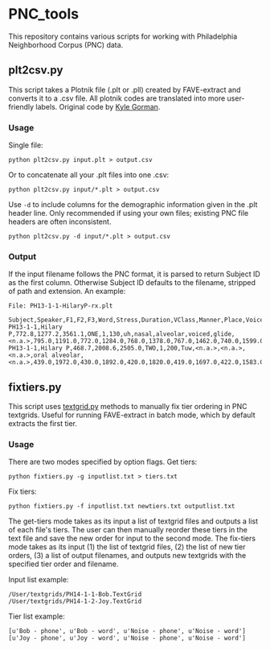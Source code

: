 PNC\_tools
=========

This repository contains various scripts for working with Philadelphia 
Neighborhood Corpus (PNC) data. 

## plt2csv.py

This script takes a Plotnik file (.plt or .pll) created by FAVE-extract and 
converts it to a .csv file. All plotnik codes are translated into more 
user-friendly labels. Original code by 
[Kyle Gorman](https://github.com/kylebgorman). 

### Usage
Single file:

    python plt2csv.py input.plt > output.csv

Or to concatenate all your .plt files into one .csv:

    python plt2csv.py input/*.plt > output.csv

Use `-d` to include columns for the demographic information given in the .plt 
header line. Only recommended if using your own files; existing PNC file 
headers are often inconsistent.

    python plt2csv.py -d input/*.plt > output.csv

### Output
If the input filename follows the PNC format, it is parsed to return Subject 
ID as the first column. Otherwise Subject ID defaults to the filename, 
stripped of path and extension. An example:
    
    File: PH13-1-1-HilaryP-rx.plt

    Subject,Speaker,F1,F2,F3,Word,Stress,Duration,VClass,Manner,Place,Voice,PreSeg,FolSeq,F1_20,F2_20,F1_35,F2_35,F1_50,F2_50,F1_65,F2_65,F1_80,F2_80
    PH13-1-1,Hilary P,772.8,1277.2,3561.1,ONE,1,130,uh,nasal,alveolar,voiced,glide,<n.a.>,795.0,1191.0,772.0,1284.0,768.0,1378.0,767.0,1462.0,740.0,1599.0
    PH13-1-1,Hilary P,468.7,2008.6,2505.0,TWO,1,200,Tuw,<n.a.>,<n.a.>,<n.a.>,oral alveolar,<n.a.>,439.0,1972.0,430.0,1892.0,420.0,1820.0,419.0,1697.0,422.0,1583.0

## fixtiers.py

This script uses [textgrid.py](https://github.com/kylebgorman/textgrid) methods
to manually fix tier ordering in PNC textgrids. Useful for running FAVE-extract
in batch mode, which by default extracts the first tier.

### Usage
There are two modes specified by option flags.
Get tiers:

    python fixtiers.py -g inputlist.txt > tiers.txt

Fix tiers:
    
    python fixtiers.py -f inputlist.txt newtiers.txt outputlist.txt

The get-tiers mode takes as its input a list of textgrid files and outputs a 
list of each file's tiers. The user can then manually reorder these tiers in 
the text file and save the new order for input to the second mode. The 
fix-tiers mode takes as its input (1) the list of textgrid files, (2) the 
list of new tier orders, (3) a list of output filenames, and outputs new 
textgrids with the specified tier order and filename. 

Input list example:
    
    /User/textgrids/PH14-1-1-Bob.TextGrid
    /User/textgrids/PH14-1-2-Joy.TextGrid

Tier list example:

    [u'Bob - phone', u'Bob - word', u'Noise - phone', u'Noise - word']
    [u'Joy - phone', u'Joy - word', u'Noise - phone', u'Noise - word'] 
